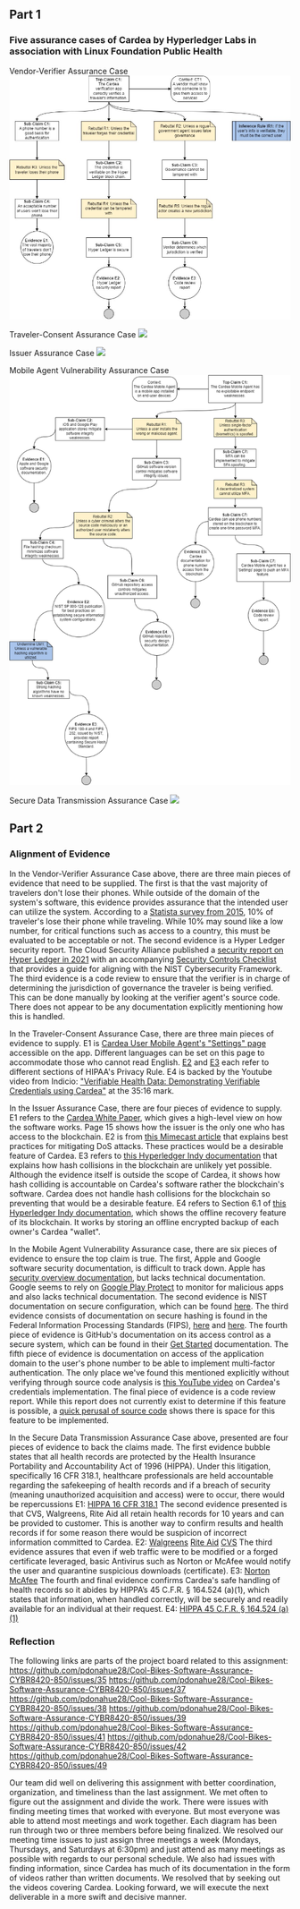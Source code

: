 ## Part 1

### Five assurance cases of Cardea by Hyperledger Labs in association with Linux Foundation Public Health
Vendor-Verifier Assurance Case 
![](https://github.com/hydra1114/Cool-Bikes-Software-Assurance-CYBR8420-850/blob/main/Assurance-Diagrams/Vendor%20Verifier%20Assurance%20Case%20Revised%202.jpg?raw=true)

Traveler-Consent Assurance Case
![](https://github.com/pdonahue28/Cool-Bikes-Software-Assurance-CYBR8420-850/blob/main/Assurance-Diagrams/AssuranceCaseRyan.png?raw=true)

Issuer Assurance Case
![](https://github.com/pdonahue28/Cool-Bikes-Software-Assurance-CYBR8420-850/blob/main/Assurance-Diagrams/Vendor%20Verifier%20Assurance%20Case%20Revised%202.jpg?raw=true)

Mobile Agent Vulnerability Assurance Case
![](https://github.com/hydra1114/Cool-Bikes-Software-Assurance-CYBR8420-850/blob/main/Assurance-Diagrams/AssuranceCasePerry.png?raw=true)

Secure Data Transmission Assurance Case
![](https://github.com/pdonahue28/Cool-Bikes-Software-Assurance-CYBR8420-850/blob/main/Assurance-Diagrams/loganstranglenAssuranceDiagram1.jpg?raw=true)

## Part 2

### Alignment of Evidence

In the Vendor-Verifier Assurance Case above, there are three main pieces of evidence that need to be supplied. The first is that the vast majority of travelers don't lose their phones. While outside of the domain of the system's software, this evidence provides assurance that the intended user can utilize the system. According to a [Statista survey from 2015](https://www.statista.com/statistics/441650/items-lost-stolen-while-traveling/#:~:text=The%20statistic%20shows%20the%20share,a%20smartphone%20stolen%20whilst%20traveling.), 10% of traveler's lose their phone while traveling. While 10% may sound like a low number, for critical functions such as access to a country, this must be evaluated to be acceptable or not. The second evidence is a Hyper Ledger security report. The Cloud Security Alliance published a [security report on Hyper Ledger in 2021](https://theblockchaintest.com/uploads/resources/CSA%20-%20Hyperledger%20Fabric%2020%20Architecture%20Security%20Report%20-%202021.pdf) with an accompanying [Security Controls Checklist](https://cloudsecurityalliance.org/artifacts/hyperledger-fabric-2-0-architecture-security-controls-checklist/) that provides a guide for aligning with the NIST Cybersecurity Framework. The third evidence is a code review to ensure that the verifier is in charge of determining the jurisdiction of governance the traveler is being verified. This can be done manually by looking at the verifier agent's source code. There does not appear to be any documentation explicitly mentioning how this is handled.

In the Traveler-Consent Assurance Case, there are three main pieces of evidence to supply. E1 is [Cardea User Mobile Agent's "Settings" page](https://github.com/hyperledger-labs/cardea-mobile-agent/blob/main/components/Settings/index.js) accessible on the app. Different languages can be set on this page to accommodate those who cannot read English. [E2](https://www.law.cornell.edu/cfr/text/18/3b.5) and [E3](https://www.law.cornell.edu/cfr/text/45/164.502) each refer to different sections of HIPAA's Privacy Rule. E4 is backed by the Youtube video from Indicio: ["Verifiable Health Data: Demonstrating Verifiable Credentials using Cardea"](https://www.youtube.com/watch?v=ruhnyMTqNog&list=LL&index=37&t=2337s) at the 35:16 mark. 

In the Issuer Assurance Case, there are four pieces of evidence to supply. E1 refers to the [Cardea White Paper](https://github.com/hyperledger-labs/cardea.app/blob/main/attachments/Cardea-White-Paper-V1.0.pdf), which gives a high-level view on how the software works. Page 15 shows how the issuer is the only one who has access to the blockchain. E2 is from [this Mimecast article](https://www.mimecast.com/blog/what-is-dos-attack-and-how-to-prevent-it/) that explains best practices for mitigating DoS attacks. These practices would be a desirable feature of Cardea. E3 refers to [this Hyperledger Indy documentation](https://hyperledger.github.io/indy-did-method/#uniqueness-of-dids) that explains how hash collisions in the blockchain are unlikely yet possible. Although the evidence itself is outside the scope of Cardea, it shows how hash colliding is accountable on Cardea's software rather the blockchain's software. Cardea does not handle hash collisions for the blockchain so preventing that would be a desirable feature. E4 refers to Section 6.1 of [this Hyperledger Indy documentation](https://hyperledger-indy.readthedocs.io/projects/sdk/en/latest/docs/design/005-dkms/DKMS%20Design%20and%20Architecture%20V3.html?highlight=backup#offline-recovery), which shows the offline recovery feature of its blockchain. It works by storing an offline encrypted backup of each owner's Cardea "wallet". 

In the Mobile Agent Vulnerability Assurance case, there are six pieces of evidence to ensure the top claim is true. The first, Apple and Google software 
security documentation, is difficult to track down. Apple has [security overview documentation](https://support.apple.com/guide/security/app-security-overview-sec35dd877d0/web), but lacks technical documentation. Google seems to rely on [Google Play Protect](https://developers.google.com/android/play-protect) to monitor for malicious apps and also lacks technical documentation. The second evidence is NIST documentation on secure configuration, which can be found [here](https://nvlpubs.nist.gov/nistpubs/SpecialPublications/NIST.SP.800-128.pdf). The third evidence consists of documentation on secure hashing is found in the Federal Information Processing Standards (FIPS), [here](https://nvlpubs.nist.gov/nistpubs/FIPS/NIST.FIPS.180-4.pdf) and [here](https://nvlpubs.nist.gov/nistpubs/fips/nist.fips.202.pdf). The fourth piece of evidence is GitHub's documentation on its access control as a secure system, which can be found in their [Get Started](https://docs.github.com/en/get-started/learning-about-github/access-permissions-on-github) documentation. The fifth piece of evidence is documentation on access of the application domain to the user's phone number to be able to implement multi-factor authentication. The only place we've found this mentioned explicitly without verifying through source code analysis is [this YouTube video](https://www.youtube.com/watch?v=ruhnyMTqNog&list=LL&index=37&t=2337s) on Cardea's credentials implementation. The final piece of evidence is a code review report. While this report does not currently exist to determine if this feature is possible, a [quick perusal of source code](https://github.com/hyperledger-labs/cardea-mobile-agent/blob/main/components/Settings/index.js) shows there is space for this feature to be implemented.

In the Secure Data Transmission Assurance Case above, presented are four pieces of evidence to back the claims made. The first evidence bubble states that all health records are protected by the Health Insurance Portability and Accountability Act of 1996 (HIPPA). Under this litigation, specifically 16 CFR 318.1, healthcare professionals are held accountable regarding the safekeeping of health records and if a breach of security (meaning unauthorized acquisition and access) were to occur, there would be repercussions E1: [HIPPA 16 CFR 318.1](https://www.ecfr.gov/current/title-16/chapter-I/subchapter-C/part-318) 
The second evidence presented is that CVS, Walgreens, Rite Aid all retain health records for 10 years and can be provided to customer. This is another way to confirm results and health records if for some reason there would be suspicion of incorrect information committed to Cardea. E2:
[Walgreens](https://www.walgreens.com/topic/pharmacy/healthcare-clinic/patient-resources-and-forms.jsp#:~:text=An%20electronic%20medical%20record%20is,medical%20records%20are%20being%20requested)
[Rite Aid](https://www.riteaid.com/legal/request-records#:~:text=You%20can%20request%20copies%20of,through%20a%20Chrome%20web%20browser)
[CVS](https://care.cvs.com/care-navigation/#/home)
The third evidence assures that even if web traffic were to be modified or a forged certificate leveraged, basic Antivirus such as Norton or McAfee would notify the user and quarantine suspicious downloads (certificate). E3:
[Norton](https://support.norton.com/sp/en/us/home/current/solutions/v80629965)
[McAfee](https://www.mcafee.com/support/?articleId=TS102131&page=shell&shell=article-view )
The fourth and final evidence confirms Cardea's safe handling of health records so it abides by HIPPA’s 45 C.F.R. § 164.524 (a)(1), which states that information, when handled correctly, will be securely and readily available for an individual at their request.
E4: [HIPPA 45 C.F.R. § 164.524 (a)(1)](https://www.law.cornell.edu/cfr/text/45/164.524) 

### Reflection

The following links are parts of the project board related to this assignment:
https://github.com/pdonahue28/Cool-Bikes-Software-Assurance-CYBR8420-850/issues/35
https://github.com/pdonahue28/Cool-Bikes-Software-Assurance-CYBR8420-850/issues/37
https://github.com/pdonahue28/Cool-Bikes-Software-Assurance-CYBR8420-850/issues/38
https://github.com/pdonahue28/Cool-Bikes-Software-Assurance-CYBR8420-850/issues/39
https://github.com/pdonahue28/Cool-Bikes-Software-Assurance-CYBR8420-850/issues/41
https://github.com/pdonahue28/Cool-Bikes-Software-Assurance-CYBR8420-850/issues/42
https://github.com/pdonahue28/Cool-Bikes-Software-Assurance-CYBR8420-850/issues/49

Our team did well on delivering this assignment with better coordination, organization, and timeliness than the last assignment. We met often to figure out the assignment and divide the work. There were issues with finding meeting times that worked with everyone. But most everyone was able to attend most meetings and work together. Each diagram has been run through two or three members before being finalized. We resolved our meeting time issues to just assign three meetings a week (Mondays, Thursdays, and Saturdays at 6:30pm) and just attend as many meetings as possible with regards to our personal schedule. We also had issues with finding information, since Cardea has much of its documentation in the form of videos rather than written documents. We resolved that by seeking out the videos covering Cardea. Looking forward, we will execute the next deliverable in a more swift and decisive manner. 


